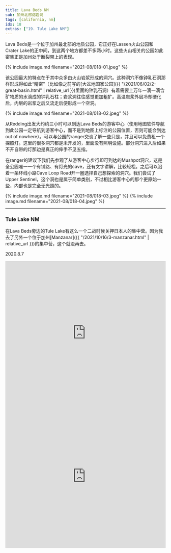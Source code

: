 ```yaml
---
title: Lava Beds NM
sub: 加州北部熔岩洞
tags: [california, nm]
idx: 18
extras: ["19. Tule Lake NM"]
---
```


Lava Beds是一个位于加州最北部的地质公园，它正好在Lassen火山公园和Crater Lake的正中间，到这两个地方都差不多两小时。这些火山相关的公园如此密集正是加州处于断裂带上的表现。

{% include image.md filename="2021-08/018-01.jpeg" %}

该公园最大的特点在于其中众多由火山岩浆形成的洞穴。这种洞穴不像钟乳石洞那样形成得如此“精密”（比如像之前写的[大盆地国家公园]({{ "/2021/06/02/2-great-basin.html" | relative_url }})里面的钟乳石洞）有着需要上万年一滴一滴含矿物质的水滴成的钟乳石柱；岩浆洞往往感觉更加粗犷。高温岩浆外层冷却硬化后，内层的岩浆之后又流走后便形成一个空洞。

{% include image.md filename="2021-08/018-02.jpeg" %}

从Redding出发大约约三小时可以到达Lava Beds的游客中心（使用地图软件导航到此公园一定导航到游客中心，而不是到地图上标注的公园位置，否则可能会到达out of nowhere）。可以与公园的ranger交谈了解一些只是，并且可以免费租一个探照灯。这里的很多洞穴都是未开发的，里面没有照明设施。部分洞穴进入后如果不开自带的灯那边是真正的伸手不见五指。

在ranger的建议下我们先参观了从游客中心步行即可到达的Mushpot洞穴，这是全公园唯一一个有铺路、有灯光的cave，还有文字讲解，比较轻松。之后可以沿着一条环线小路Cave Loop Road开一圈选择自己想探索的洞穴。我们尝试了Upper Sentinel，这个洞也是属于简单类别，不过相比游客中心的那个更原始一些，内部也是完全无光照的。

{% include image.md filename="2021-08/018-03.jpeg" %}
{% include image.md filename="2021-08/018-04.jpeg" %}

---

### Tule Lake NM

在Lava Beds旁边的Tule Lake有这么一个二战时候关押日本人的集中营。因为我去了另外一个位于加州[Manzanar]({{ "/2021/10/16/3-manzanar.html" | relative_url }})的集中营，这个就没再去。

2020.8.7

<iframe src="https://www.google.com/maps/embed?pb=!1m14!1m8!1m3!1d381223.8315181612!2d-121.5129676!3d41.7138035!3m2!1i1024!2i768!4f13.1!3m3!1m2!1s0x54cea67b57f59be3%3A0x7f5c1c5b08a8f5cb!2sLava%20Beds%20Visitor%20Center!5e0!3m2!1sen!2sus!4v1652160782524!5m2!1sen!2sus" width="100%" height="450" style="border:0;" allowfullscreen="" loading="lazy" referrerpolicy="no-referrer-when-downgrade"></iframe>

<iframe src="https://www.google.com/maps/embed?pb=!1m14!1m8!1m3!1d380027.43256866356!2d-121.760918!3d41.9151258!3m2!1i1024!2i768!4f13.1!3m3!1m2!1s0x54c94ab18310a01f%3A0x16be8c43233e6de0!2sTule%20Lake%20National%20Monument!5e0!3m2!1sen!2sus!4v1652160208277!5m2!1sen!2sus" width="100%" height="450" style="border:0;" allowfullscreen="" loading="lazy" referrerpolicy="no-referrer-when-downgrade"></iframe>
